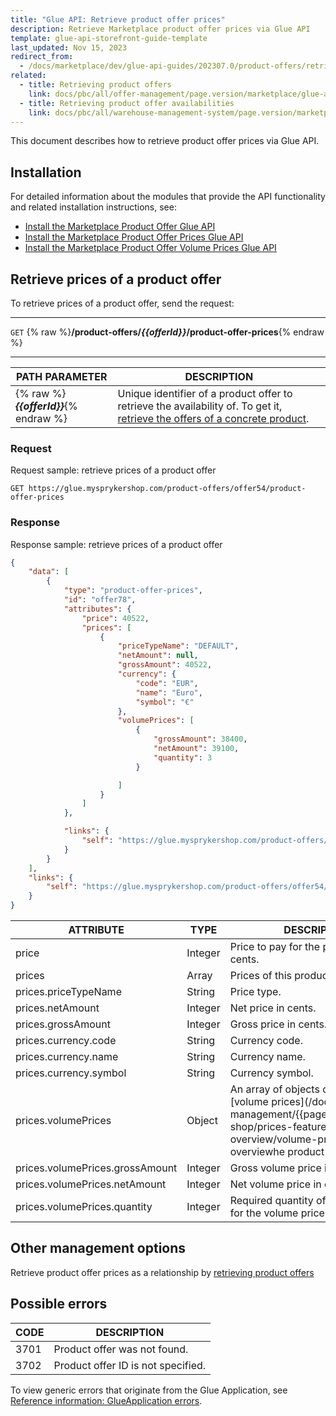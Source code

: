 ```yaml
---
title: "Glue API: Retrieve product offer prices"
description: Retrieve Marketplace product offer prices via Glue API
template: glue-api-storefront-guide-template
last_updated: Nov 15, 2023
redirect_from:
  - /docs/marketplace/dev/glue-api-guides/202307.0/product-offers/retrieving-product-offer-prices.html
related:
  - title: Retrieving product offers
    link: docs/pbc/all/offer-management/page.version/marketplace/glue-api-retrieve-product-offers.html
  - title: Retrieving product offer availabilities
    link: docs/pbc/all/warehouse-management-system/page.version/marketplace/glue-api-retrieve-product-offer-availability.html
---
```


This document describes how to retrieve product offer prices via Glue API.

## Installation

For detailed information about the modules that provide the API functionality and related installation instructions, see:
* [Install the Marketplace Product Offer Glue API](/docs/pbc/all/offer-management/{{page.version}}/marketplace/install-and-upgrade/install-glue-api/install-the-marketplace-product-offer-glue-api.html)
* [Install the Marketplace Product Offer Prices Glue API](/docs/pbc/all/price-management/{{page.version}}/marketplace/install-and-upgrade/install-glue-api/install-the-marketplace-product-offer-prices-glue-api.html)
* [Install the Marketplace Product Offer Volume Prices Glue API](/docs/pbc/all/price-management/{{page.version}}/marketplace/install-and-upgrade/install-glue-api/install-the-marketplace-product-offer-prices-glue-api.html)

## Retrieve prices of a product offer


To retrieve prices of a product offer, send the request:

***
`GET` {% raw %}**/product-offers/*{{offerId}}*/product-offer-prices**{% endraw %}
***


| PATH PARAMETER | DESCRIPTION |
| ------------------ | ---------------------- |
| {% raw %}***{{offerId}}***{% endraw %} | Unique identifier of a product offer to retrieve the availability of. To get it, [retrieve the offers of a concrete product](/docs/pbc/all/product-information-management/{{page.version}}/marketplace/manage-using-glue-api/glue-api-retrieve-product-offers-of-concrete-products.html). |

### Request

Request sample: retrieve prices of a product offer

`GET https://glue.mysprykershop.com/product-offers/offer54/product-offer-prices`

### Response

Response sample: retrieve prices of a product offer

```json
{
    "data": [
        {
            "type": "product-offer-prices",
            "id": "offer78",
            "attributes": {
                "price": 40522,
                "prices": [
                    {
                        "priceTypeName": "DEFAULT",
                        "netAmount": null,
                        "grossAmount": 40522,
                        "currency": {
                            "code": "EUR",
                            "name": "Euro",
                            "symbol": "€"                        
                        },
                        "volumePrices": [
                            {
                                "grossAmount": 38400,
                                "netAmount": 39100,
                                "quantity": 3
                            }

                        ]
                    }
                ]
            },

            "links": {
                "self": "https://glue.mysprykershop.com/product-offers/offer54/product-offer-prices"
            }
        }
    ],
    "links": {
        "self": "https://glue.mysprykershop.com/product-offers/offer54/product-offer-prices"
    }
}
```

<a name="product-offer-prices-response-attributes"></a>

|ATTRIBUTE  |TYPE  |DESCRIPTION  |
|---------|---------|---------|
| price |  Integer  | Price to pay for the product offer in cents.        |
| prices | Array | Prices of this product offer. |
| prices.priceTypeName   | String   | Price type.         |
| prices.netAmount   | Integer    | Net price in cents.    |
| prices.grossAmount   |  Integer  | Gross price in cents.  |
| prices.currency.code   | String  | Currency code.   |
| prices.currency.name   | String  | Currency name.  |
| prices.currency.symbol   | String  | Currency symbol.  |
| prices.volumePrices   | Object  |  An array of objects defining the [volume prices](/docs/pbc/all/price-management/{{page.version}}/base-shop/prices-feature-overview/volume-prices-overviewhe product offer.  |
| prices.volumePrices.grossAmount | Integer   |  Gross volume price in cents.         |
| prices.volumePrices.netAmount | Integer   | Net volume price in cents.          |
| prices.volumePrices.quantity  |  Integer         | Required quantity of items in offer for the volume price to apply.  |


## Other management options

Retrieve product offer prices as a relationship by [retrieving product offers](/docs/pbc/all/offer-management/{{page.version}}/marketplace/glue-api-retrieve-product-offers.html)

## Possible errors

| CODE | DESCRIPTION |
| - | -  |
| 3701     | Product offer was not found. |
| 3702     | Product offer ID is not specified. |

To view generic errors that originate from the Glue Application, see [Reference information: GlueApplication errors](/docs/dg/dev/glue-api/{{page.version}}/old-glue-infrastructure/reference-information-glueapplication-errors.html).
